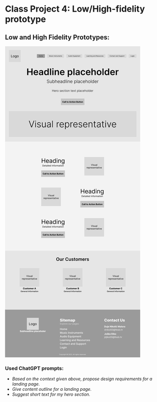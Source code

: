 # Class Project 4: Low/High-fidelity prototype

## Low and High Fidelity Prototypes:

![low_fidelity.png](/class-projects/class-project-4/images/low_fidelity.png)

### Used ChatGPT prompts:

- _Based on the context given above, propose design requirements for a landing page._
- _Give content outline for a landing page._
- _Suggest short text for my hero section._

